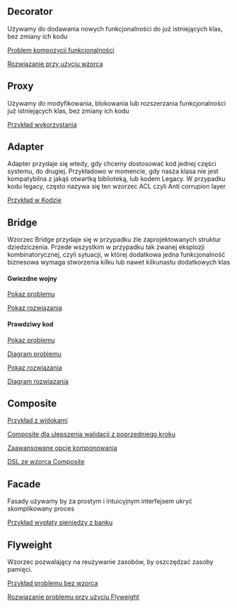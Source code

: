 ## Decorator

Używamy do dodawania nowych funkcjonalności do już istniejących klas, bez zmiany ich kodu

[Problem kompozycji funkcjonalności](decorator%2FDecoratorProblem.kt)

[Rozwiązanie przy użyciu wzorca](decorator%2FDecoratorSolution.kt)

## Proxy

Używamy do modyfikowania, blokowania lub rozszerzania funkcjonalności już istniejących klas, bez zmiany ich kodu

[Przykład wykorzystania](proxy%2FProxyExample.kt)

## Adapter

Adapter przydaje się wtedy, gdy chcemy dostosować kod jednej części systemu, do drugiej. Przykładowo w momencie,
gdy nasza klasa nie jest kompatybilna z jakąś otwartką biblioteką, lub kodem Legacy. W przypadku
kodu legacy, często nazywa się ten wzorzec ACL czyli Anti corrupion layer

[Przykład w Kodzie](adapter%2FNavigationAttraction.kt)

## Bridge

Wzorzec Bridge przydaje się w przypadku źle zaprojektowanych struktur dziedziczenia.
Przede wszystkim w przypadku tak zwanej eksplozji kombinatorycznej, czyli sytuacji, w której
dodatkowa jedna funkcjonalność biznesowa wymaga stworzenia kilku lub nawet kilkunastu dodatkowych klas

#### Gwiezdne wojny

[Pokaz problemu](bridge%2FinRealLife%2FMessWithoutBridge.kt)

[Pokaz rozwiązania](bridge%2FinRealLife%2FBridgeImplementation.kt)

#### Prawdziwy kod

[Pokaz problemu](bridge%2FinRealCode%2FMessWithoutBridge.kt)

[Diagram problemu](bridge%2FBridgeProblem.uml)

[Pokaz rozwiązania](bridge%2FinRealCode%2FBridgeImplementation.kt)

[Diagram rozwiązania](bridge%2FBridgeResult.uml)

## Composite

[Przykład z widokami](composite%2Freal%2FRealLifeComposite.kt)

[Composite dla ulepszenia walidacji z poprzedniego kroku](composite%2FPaymentCompositeValidation.kt)

[Zaawansowane opcje komponowania](composite%2FPaymentComplexCompositeValidation.kt)

[DSL ze wzorca Composite](composite%2FCompositeToDSL.kt)

## Facade

Fasady używamy by za prostym i intuicyjnym interfejsem ukryć skomplikowany proces

[Przykład wypłaty pieniędzy z banku](facade%2FBankAccount.kt)


## Flyweight

Wzorzec pozwalający na reużywanie zasobów, by oszczędzać zasoby pamięci.

[Przykład problemu bez wzorca](flyweight%2FnoPattern.kt)

[Rozwiązanie problemu przy użyciu Flyweight](flyweight%2Fflyweight.kt)
